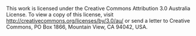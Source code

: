 This work is licensed under the Creative Commons Attribution 3.0 Australia License. To view a copy of this license, visit http://creativecommons.org/licenses/by/3.0/au/ or send a letter to Creative Commons, PO Box 1866, Mountain View, CA 94042, USA.

